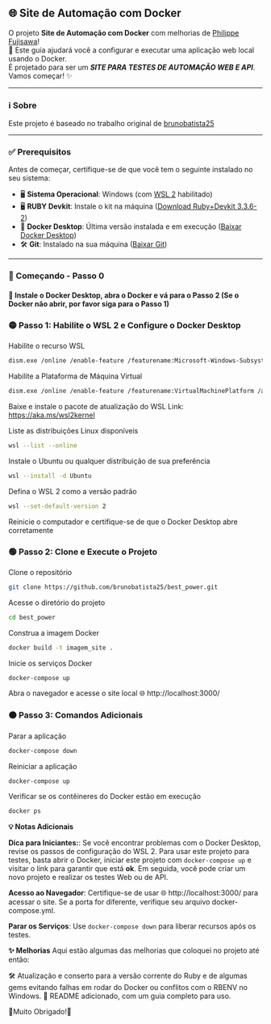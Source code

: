 ## 🌐 Site de Automação com Docker

O projeto **Site de Automação com Docker** com melhorias de [Philippe Fujisawa](https://github.com/philfujisawa)!  
🚀 Este guia ajudará você a configurar e executar uma aplicação web local usando o Docker.  
É projetado para ser um ***SITE PARA TESTES DE AUTOMAÇÃO WEB E API***. Vamos começar! ✨

---

### ℹ️ Sobre

Este projeto é baseado no trabalho original de [brunobatista25](https://github.com/brunobatista25)

---

### ✅ Prerequisitos

Antes de começar, certifique-se de que você tem o seguinte instalado no seu sistema:
- 🖥️ **Sistema Operacional**: Windows (com [WSL 2](https://learn.microsoft.com/en-us/windows/wsl/) habilitado)
- 🖥️ **RUBY Devkit**: Instale o kit na máquina ([Download Ruby+Devkit 3.3.6-2](https://rubyinstaller.org/downloads/))
- 🐋 **Docker Desktop**: Última versão instalada e em execução ([Baixar Docker Desktop](https://www.docker.com/products/docker-desktop))
- 🛠️ **Git**: Instalado na sua máquina ([Baixar Git](https://git-scm.com/))

---

### 🚀 Começando - Passo 0

#### 🐳 Instale o Docker Desktop, abra o Docker e vá para o Passo 2 (Se o Docker não abrir, por favor siga para o Passo 1)

### 🟡 Passo 1: Habilite o WSL 2 e Configure o Docker Desktop

Habilite o recurso WSL
```bash
dism.exe /online /enable-feature /featurename:Microsoft-Windows-Subsystem-Linux /all /norestart
```
Habilite a Plataforma de Máquina Virtual
```bash
dism.exe /online /enable-feature /featurename:VirtualMachinePlatform /all /norestart
```
Baixe e instale o pacote de atualização do WSL
Link: https://aka.ms/wsl2kernel

Liste as distribuições Linux disponíveis
```bash
wsl --list --online
```
Instale o Ubuntu ou qualquer distribuição de sua preferência
```bash
wsl --install -d Ubuntu
```
Defina o WSL 2 como a versão padrão
```bash
wsl --set-default-version 2
```
Reinicie o computador e certifique-se de que o Docker Desktop abre corretamente

### 🟢 Passo 2: Clone e Execute o Projeto

Clone o repositório
```bash
git clone https://github.com/brunobatista25/best_power.git
```
Acesse o diretório do projeto
```bash
cd best_power
```
Construa a imagem Docker
```bash
docker build -t imagem_site .
```
Inicie os serviços Docker
```bash
docker-compose up
```
Abra o navegador e acesse o site local
🌐 http://localhost:3000/

### 🟠 Passo 3: Comandos Adicionais

Parar a aplicação
```bash
docker-compose down
```
Reiniciar a aplicação
```bash
docker-compose up
```
Verificar se os contêineres do Docker estão em execução
```bash
docker ps
```
**💡 Notas Adicionais**

**Dica para Iniciantes:**: Se você encontrar problemas com o Docker Desktop, revise os passos de configuração do WSL 2.
Para usar este projeto para testes, basta abrir o Docker, iniciar este projeto com ```docker-compose up``` e visitar o link para garantir que está **ok**.
Em seguida, você pode criar um novo projeto e realizar os testes Web ou de API.

**Acesso ao Navegador**: Certifique-se de usar 🌐 http://localhost:3000/ para acessar o site. Se a porta for diferente, verifique seu arquivo docker-compose.yml.

**Parar os Serviços**: Use ```docker-compose down``` para liberar recursos após os testes.

**✨ Melhorias**
Aqui estão algumas das melhorias que coloquei no projeto até então:

🛠️ Atualização e conserto para a versão corrente do Ruby e de algumas gems evitando falhas em rodar do Docker ou conflitos com o RBENV no Windows.
🤖 README adicionado, com um guia completo para uso.

🤝Muito Obrigado!🤝